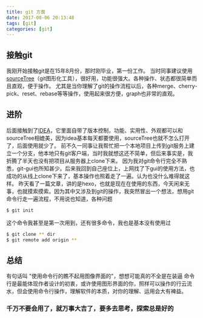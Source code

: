 ```yaml
---
title: git 方面
date: 2017-08-06 20:13:48
tags: [git]
categories: [git]
---
```

## 接触git
我刚开始接触git是在15年8月份，那时刚毕业，第一份工作。
当时同事建议使用[sourceTree](https://www.sourcetreeapp.com/)（git图形化工具），很好用，功能很强大。各种操作、状态都很简单而且直观，便于操作。
尤其是当你理解了git的操作流程以后，各种merge、cherry-pick、reset、rebase等等操作，使用起来很方便，graph也非常的直观。

## 进阶
后面接触到了[IDEA](https://www.jetbrains.com/idea/)，它里面自带了版本控制，功能、实用性、外观都可以和sourceTree相媲美，因为idea基本每天都要使用，sourceTree也就不怎么打开了，后面使用就少了。
前不久一同事让我帮忙把一个本地项目上传到git服务上建立一个分支，他本地只有git客户端，当时我就想这还不简单，但后来事实是，我折腾了半天也没有把项目从服务器上clone下来。
因为我对git命令行完全不熟悉，git-gui也所知甚少。后来我回到自己座位上，上网找了下gui的使用方法，也成功的从线上clone下来了，基本操作也照着走了一遍。认为也没什么难得就这样。
昨天看了一篇文章，讲的是hexo，也就是现在在使用的东西，今天闲来无事，也就摸索摸索。因为其中又涉及到git的操作，我突然冒出一个想法，想用git命令行走一遍流程，不用说也知道，各种问题
~~~bash
$ git init
~~~
这个命令我甚至是第一次用到，还有很多命令，我也是基本没有使用过
~~~bash
$ git clone ** dir
$ git remote add origin **
~~~

## 总结
有句话叫 "使用命令行的瞧不起用图像界面的"，想想可能真的不全是在装逼
命令行是最能体现作者设计的初衷，或许使用图形界面的你，照样可以操作的行云流水，但会使用命令行操作，理解软件的本质，对你的理解、运用会大有裨益。

### 千万不要会用了，就万事大吉了，要多去思考，探索总是好的

